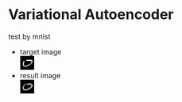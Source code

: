 
Variational Autoencoder 
=======================
test by mnist    
- target image    
![target_img](./target_img.gif)
- result image     
![result_img](./result_img.gif)